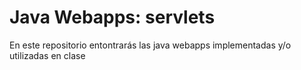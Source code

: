 # Java Webapps: servlets
En este repositorio entontrarás las java webapps implementadas y/o utilizadas en clase 
